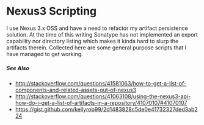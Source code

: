 # Nexus3 Scripting

I use Nexus 3.x OSS and have a need to refactor my artifact persistence solution. At the time of this writing Sonatype has not implemented an export capability nor directory listing which makes it kinda hard to slurp the artifacts therein. Collected here are some general purpose scripts that I have managed to get working.

##### See Also
- http://stackoverflow.com/questions/41581063/how-to-get-a-list-of-components-and-related-assets-out-of-nexus3
- http://stackoverflow.com/questions/41063108/using-the-nexus3-api-how-do-i-get-a-list-of-artifacts-in-a-repository/41070107#41070107
- https://gist.github.com/kellyrob99/2d1483828c5de0e41732327ded3ab224

